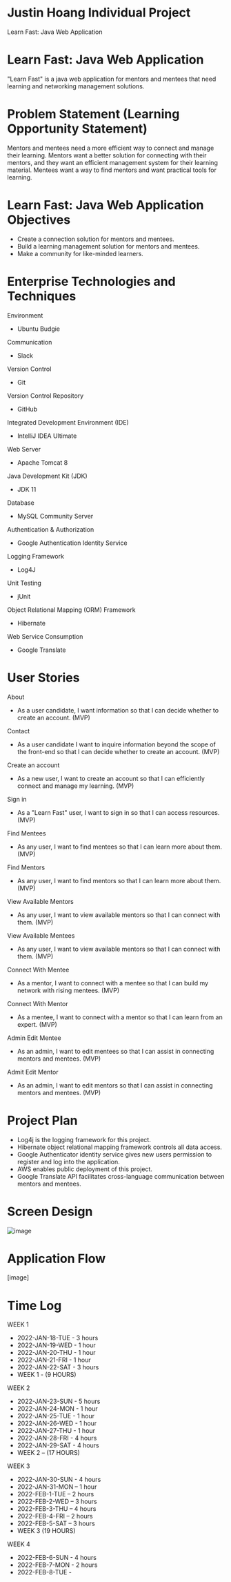 # Justin Hoang Individual Project
Learn Fast: Java Web Application

# Learn Fast: Java Web Application
"Learn Fast" is a java web application for mentors and mentees that need learning and networking management solutions.

# Problem Statement (Learning Opportunity Statement)
Mentors and mentees need a more efficient way to connect and manage their learning. Mentors want a better solution for connecting with their mentors, and they want an efficient management system for their learning material. Mentees want a way to find mentors and want practical tools for learning.

# Learn Fast: Java Web Application Objectives
- Create a connection solution for mentors and mentees.
- Build a learning management solution for mentors and mentees.
- Make a community for like-minded learners.

# Enterprise Technologies and Techniques
Environment
- Ubuntu Budgie

Communication
- Slack 

Version Control
- Git

Version Control Repository
- GitHub

Integrated Development Environment (IDE)
- IntelliJ IDEA Ultimate

Web Server
- Apache Tomcat 8

Java Development Kit (JDK)
- JDK 11

Database
- MySQL Community Server

Authentication & Authorization
- Google Authentication Identity Service

Logging Framework
- Log4J

Unit Testing
- jUnit

Object Relational Mapping (ORM) Framework
- Hibernate

Web Service Consumption
- Google Translate

# User Stories
About
- As a user candidate, I want information so that I can decide whether to 
  create an account. (MVP)

Contact
- As a user candidate I want to inquire information beyond the scope of the 
  front-end so that I can decide whether to create an account. (MVP)

Create an account
- As a new user, I want to create an account so that I can efficiently 
  connect and manage my learning. (MVP)

Sign in
- As a "Learn Fast" user, I want to sign in so that I can access resources. (MVP)

Find Mentees
- As any user, I want to find mentees so that I can learn more 
about them. (MVP)

Find Mentors
- As any user, I want to find mentors so that I can learn more
  about them. (MVP)

View Available Mentors
- As any user, I want to view available mentors so that I can connect with 
  them. (MVP)

View Available Mentees
- As any user, I want to view available mentors so that I can connect with
  them. (MVP)

Connect With Mentee
- As a mentor, I want to connect with a mentee so that I can build my 
  network with rising mentees. (MVP)

Connect With Mentor
- As a mentee, I want to connect with a mentor so that I can learn from an 
  expert. (MVP)

Admin Edit Mentee
- As an admin, I want to edit mentees so that I can assist in connecting 
  mentors and mentees. (MVP)

Admit Edit Mentor
- As an admin, I want to edit mentors so that I can assist in connecting
  mentors and mentees. (MVP)

# Project Plan
- Log4j is the logging framework for this project.
- Hibernate object relational mapping framework controls all data access.
- Google Authenticator identity service gives new users permission to register and log into the application.
- AWS enables public deployment of this project.
- Google Translate API facilitates cross-language communication between mentors and mentees.
    
# Screen Design
![image](https://user-images.githubusercontent.com/79040798/152470389-d29078f1-0c07-4b4b-b04b-4d254ef18f26.png)

# Application Flow
[image]

# Time Log
WEEK 1
- 2022-JAN-18-TUE - 3 hours
- 2022-JAN-19-WED - 1 hour
- 2022-JAN-20-THU - 1 hour
- 2022-JAN-21-FRI - 1 hour
- 2022-JAN-22-SAT - 3 hours
- WEEK 1 - (9 HOURS)

WEEK 2
- 2022-JAN-23-SUN - 5 hours
- 2022-JAN-24-MON - 1 hour
- 2022-JAN-25-TUE - 1 hour
- 2022-JAN-26-WED - 1 hour
- 2022-JAN-27-THU - 1 hour
- 2022-JAN-28-FRI - 4 hours
- 2022-JAN-29-SAT - 4 hours
- WEEK 2 – (17 HOURS)

WEEK 3
- 2022-JAN-30-SUN - 4 hours
- 2022-JAN-31-MON – 1 hour
- 2022-FEB-1-TUE – 2 hours
- 2022-FEB-2-WED – 3 hours
- 2022-FEB-3-THU – 4 hours
- 2022-FEB-4-FRI – 2 hours
- 2022-FEB-5-SAT – 3 hours
- WEEK 3 (19 HOURS)

WEEK 4
- 2022-FEB-6-SUN - 4 hours
- 2022-FEB-7-MON - 2 hours
- 2022-FEB-8-TUE -
